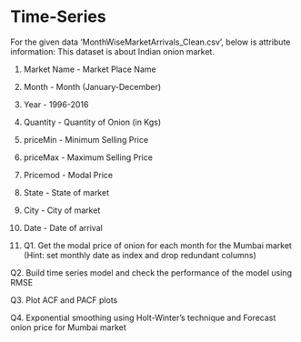 # Time-Series

For the given data ‘MonthWiseMarketArrivals_Clean.csv’, below is attribute
information:
This dataset is about Indian onion market.

1. Market Name - Market Place Name
2. Month - Month (January-December)
3. Year - 1996-2016
4. Quantity - Quantity of Onion (in Kgs)
5. priceMin - Minimum Selling Price
6. priceMax - Maximum Selling Price
7. Pricemod - Modal Price
8. State - State of market
9. City - City of market
10. Date - Date of arrival

11. Q1. Get the modal price of onion for each month for the Mumbai
market (Hint: set monthly date as index and drop
redundant columns)

Q2. Build time series model and check the performance of the
model using RMSE

Q3. Plot ACF and PACF plots 

Q4. Exponential smoothing using Holt-Winter’s technique and
Forecast onion price for Mumbai market
